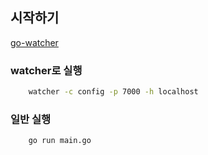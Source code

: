 ## 시작하기

[go-watcher](https://github.com/canthefason/go-watcher)

### watcher로 실행

```bash
    watcher -c config -p 7000 -h localhost
```

### 일반 실행

```
    go run main.go
```
